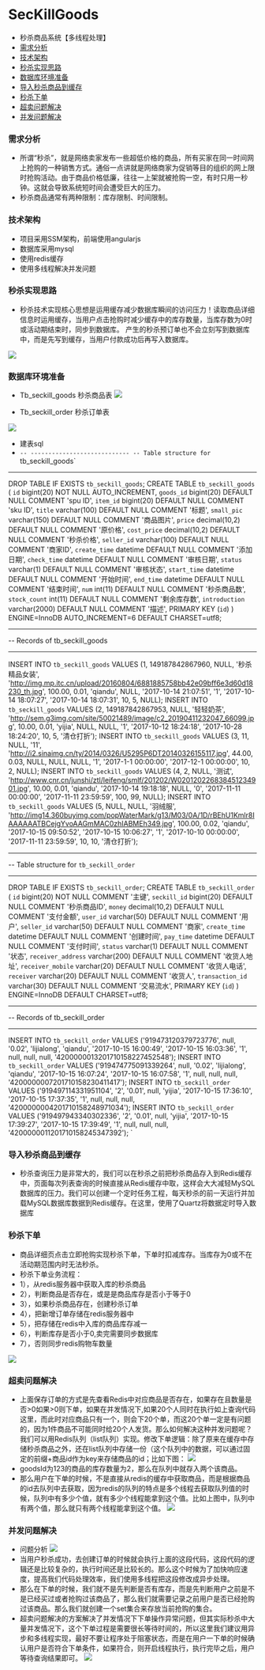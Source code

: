 # SecKillGoods


- 秒杀商品系统【多线程处理】
- [需求分析](#需求分析)
- [技术架构](#技术架构)
- [秒杀实现思路](#秒杀实现思路)
- [数据库环境准备](#数据库环境准备)
- [导入秒杀商品到缓存](#导入秒杀商品到缓存)
- [秒杀下单](#秒杀下单)
- [超卖问题解决](#超卖问题解决)
- [并发问题解决](#并发问题解决)

### 需求分析
- 所谓“秒杀”，就是网络卖家发布一些超低价格的商品，所有买家在同一时间网上抢购的一种销售方式。通俗一点讲就是网络商家为促销等目的组织的网上限时抢购活动。由于商品价格低廉，往往一上架就被抢购一空，有时只用一秒钟。这就会导致系统短时间会遭受巨大的压力。
- 秒杀商品通常有两种限制：库存限制、时间限制。

### 技术架构
- 项目采用SSM架构，前端使用angularjs
- 数据库采用mysql
- 使用redis缓存
- 使用多线程解决并发问题


### 秒杀实现思路
- 秒杀技术实现核心思想是运用缓存减少数据库瞬间的访问压力！读取商品详细信息时运用缓存，当用户点击抢购时减少缓存中的库存数量，当库存数为0时或活动期结束时，同步到数据库。 产生的秒杀预订单也不会立刻写到数据库中，而是先写到缓存，当用户付款成功后再写入数据库。

![](https://i.imgur.com/5QmKyn3.png)

### 数据库环境准备

- Tb_seckill_goods 秒杀商品表
![](https://i.imgur.com/rcnz8gv.png)

- Tb_seckill_order 秒杀订单表

![](https://i.imgur.com/j2WBOUo.png)

- 建表sql
- `-- ----------------------------
-- Table structure for `tb_seckill_goods`
-- ----------------------------
DROP TABLE IF EXISTS `tb_seckill_goods`;
CREATE TABLE `tb_seckill_goods` (
  `id` bigint(20) NOT NULL AUTO_INCREMENT,
  `goods_id` bigint(20) DEFAULT NULL COMMENT 'spu ID',
  `item_id` bigint(20) DEFAULT NULL COMMENT 'sku ID',
  `title` varchar(100) DEFAULT NULL COMMENT '标题',
  `small_pic` varchar(150) DEFAULT NULL COMMENT '商品图片',
  `price` decimal(10,2) DEFAULT NULL COMMENT '原价格',
  `cost_price` decimal(10,2) DEFAULT NULL COMMENT '秒杀价格',
  `seller_id` varchar(100) DEFAULT NULL COMMENT '商家ID',
  `create_time` datetime DEFAULT NULL COMMENT '添加日期',
  `check_time` datetime DEFAULT NULL COMMENT '审核日期',
  `status` varchar(1) DEFAULT NULL COMMENT '审核状态',
  `start_time` datetime DEFAULT NULL COMMENT '开始时间',
  `end_time` datetime DEFAULT NULL COMMENT '结束时间',
  `num` int(11) DEFAULT NULL COMMENT '秒杀商品数',
  `stock_count` int(11) DEFAULT NULL COMMENT '剩余库存数',
  `introduction` varchar(2000) DEFAULT NULL COMMENT '描述',
  PRIMARY KEY (`id`)
) ENGINE=InnoDB AUTO_INCREMENT=6 DEFAULT CHARSET=utf8;

-- ----------------------------
-- Records of tb_seckill_goods
-- ----------------------------
INSERT INTO `tb_seckill_goods` VALUES (1, 149187842867960, NULL, '秒杀精品女装', 'http://img.mp.itc.cn/upload/20160804/6881885758bb42e09bff6e3d60d18230_th.jpg', 100.00, 0.01, 'qiandu', NULL, '2017-10-14 21:07:51', '1', '2017-10-14 18:07:27', '2017-10-14 18:07:31', 10, 5, NULL);
INSERT INTO `tb_seckill_goods` VALUES (2, 149187842867953, NULL, '轻轻奶茶', 'http://sem.g3img.com/site/50021489/image/c2_20190411232047_66099.jpg', 10.00, 0.01, 'yijia', NULL, NULL, '1', '2017-10-12 18:24:18', '2017-10-28 18:24:20', 10, 5, '清仓打折');
INSERT INTO `tb_seckill_goods` VALUES (3, 11, NULL, '11', 'http://i2.sinaimg.cn/ty/2014/0326/U5295P6DT20140326155117.jpg', 44.00, 0.03, NULL, NULL, NULL, '1', '2017-1-1 00:00:00', '2017-12-1 00:00:00', 10, 2, NULL);
INSERT INTO `tb_seckill_goods` VALUES (4, 2, NULL, '测试', 'http://www.cnr.cn/junshi/ztl/leifeng/smlf/201202/W020120226838451234901.jpg', 10.00, 0.01, 'qiandu', '2017-10-14 19:18:18', NULL, '0', '2017-11-11 00:00:00', '2017-11-11 23:59:59', 100, 99, NULL);
INSERT INTO `tb_seckill_goods` VALUES (5, NULL, NULL, '羽绒服', 'http://img14.360buyimg.com/popWaterMark/g13/M03/0A/1D/rBEhU1Kmlr8IAAAAAATBCejgYvoAAGmMAC0zhIABMEh349.jpg', 100.00, 0.02, 'qiandu', '2017-10-15 09:50:52', '2017-10-15 10:06:27', '1', '2017-10-10 00:00:00', '2017-11-11 23:59:59', 10, 10, '清仓打折');

-- ----------------------------
-- Table structure for `tb_seckill_order`
-- ----------------------------
DROP TABLE IF EXISTS `tb_seckill_order`;
CREATE TABLE `tb_seckill_order` (
  `id` bigint(20) NOT NULL COMMENT '主键',
  `seckill_id` bigint(20) DEFAULT NULL COMMENT '秒杀商品ID',
  `money` decimal(10,2) DEFAULT NULL COMMENT '支付金额',
  `user_id` varchar(50) DEFAULT NULL COMMENT '用户',
  `seller_id` varchar(50) DEFAULT NULL COMMENT '商家',
  `create_time` datetime DEFAULT NULL COMMENT '创建时间',
  `pay_time` datetime DEFAULT NULL COMMENT '支付时间',
  `status` varchar(1) DEFAULT NULL COMMENT '状态',
  `receiver_address` varchar(200) DEFAULT NULL COMMENT '收货人地址',
  `receiver_mobile` varchar(20) DEFAULT NULL COMMENT '收货人电话',
  `receiver` varchar(20) DEFAULT NULL COMMENT '收货人',
  `transaction_id` varchar(30) DEFAULT NULL COMMENT '交易流水',
  PRIMARY KEY (`id`)
) ENGINE=InnoDB DEFAULT CHARSET=utf8;

-- ----------------------------
-- Records of tb_seckill_order
-- ----------------------------
INSERT INTO `tb_seckill_order` VALUES ('919473120379723776', null, '0.02', 'lijialong', 'qiandu', '2017-10-15 16:00:49', '2017-10-15 16:03:36', '1', null, null, null, '4200000013201710158227452548');
INSERT INTO `tb_seckill_order` VALUES ('919474775091339264', null, '0.02', 'lijialong', 'qiandu', '2017-10-15 16:07:24', '2017-10-15 16:07:58', '1', null, null, null, '4200000007201710158230411417');
INSERT INTO `tb_seckill_order` VALUES ('919497114331951104', '2', '0.01', null, 'yijia', '2017-10-15 17:36:10', '2017-10-15 17:37:35', '1', null, null, null, '4200000004201710158248971034');
INSERT INTO `tb_seckill_order` VALUES ('919497943340302336', '2', '0.01', null, 'yijia', '2017-10-15 17:39:27', '2017-10-15 17:39:49', '1', null, null, null, '4200000011201710158245347392');
`

### 导入秒杀商品到缓存
- 秒杀查询压力是非常大的，我们可以在秒杀之前把秒杀商品存入到Redis缓存中，页面每次列表查询的时候直接从Redis缓存中取，这样会大大减轻MySQL数据库的压力。我们可以创建一个定时任务工程，每天秒杀的前一天运行并加载MySQL数据库数据到Redis缓存。在这里，使用了Quartz将数据定时导入数据库

### 秒杀下单
- 商品详细页点击立即抢购实现秒杀下单，下单时扣减库存。当库存为0或不在活动期范围内时无法秒杀。
- 秒杀下单业务流程：
- 1），从redis服务器中获取入库的秒杀商品
- 2），判断商品是否存在，或是是商品库存是否小于等于0
- 3），如果秒杀商品存在，创建秒杀订单
- 4），把新增订单存储在redis服务器中
- 5），把存储在redis中入库的商品库存减一
- 6），判断库存是否小于0,卖完需要同步数据库
- 7），否则同步redis购物车数量

![](https://i.imgur.com/ndGRaLE.png)


### 超卖问题解决
- 上面保存订单的方式是先查看Redis中对应商品是否存在，如果存在且数量是否>0如果>0则下单，如果在并发情况下,如果20个人同时在执行如上查询代码这里，而此时对应商品只有一个，则会下20个单，而这20个单一定是有问题的，因为1件商品不可能同时给20个人发货。那么如何解决这种并发问题呢？我们可以用Redis队列（list队列）实现。修改下单逻辑：除了原来在缓存中存储秒杀商品之外，还在list队列中存储一份（这个队列中的数据，可以通过固定的前缀+商品id作为key来存储商品的id；比如下图：
![](https://i.imgur.com/ILOJK4Y.png)
- goodsId为123的商品的库存数量为2，那么在队列中就存入两个该商品。
- 那么用户在下单的时候，不是直接从redis的缓存中获取商品，而是根据商品的id去队列中去获取，因为redis的队列的特点是多个线程去获取队列值的时候，队列中有多少个值，就有多少个线程能拿到这个值。比如上图中，队列中有两个值，那么就只有两个线程能拿到这个值。
![](https://i.imgur.com/BYWYo0l.png)

### 并发问题解决
- 问题分析
![](https://i.imgur.com/ErOGNJZ.png)
- 当用户秒杀成功，去创建订单的时候就会执行上面的这段代码，这段代码的逻辑还是比较复杂的，执行时间还是比较长的。那么这个时候为了加快响应速度，提高我们代码处理效率，我们使用多线程把这段修改成异步处理。
- 那么在下单的时候，我们就不是先判断是否有库存，而是先判断用户之前是不是已经买过或者抢购过该商品了，那么我们就需要记录之前用户是否已经抢购过该商品。那么我们就创建一个set集合来存放当前抢购的集合。
- 超卖问题解决的方案解决了并发情况下下单操作异常问题，但其实际秒杀中大量并发情况下，这个下单过程是需要很长等待时间的，所以这里我们建议用异步和多线程实现，最好不要让程序处于阻塞状态，而是在用户一下单的时候确认用户是否符合下单条件，如果符合，则开启线程执行，执行完毕之后，用户等待查询结果即可。
![](https://i.imgur.com/nNFRpkZ.png)